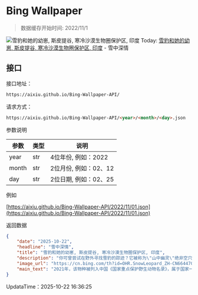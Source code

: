 # Bing Wallpaper

> 数据缓存开始时间: 2022/11/1

![雪豹和她的幼崽, 斯皮提谷, 寒冷沙漠生物圈保护区, 印度](https://cn.bing.com/th?id=OHR.SnowLeopard_ZH-CN6644701381_1920x1080.webp)
Today: [雪豹和她的幼崽, 斯皮提谷, 寒冷沙漠生物圈保护区, 印度](https://cn.bing.com/th?id=OHR.SnowLeopard_ZH-CN6644701381_1920x1080.webp) - 雪中深情

## 接口

接口地址：

```html
https://aixiu.github.io/Bing-Wallpaper-API/
```

请求方式：

```html
https://aixiu.github.io/Bing-Wallpaper-API/<year>/<month>/<day>.json
```

参数说明

| 参数 | 类型 | 说明 |
| - | - | - |
| year | str | 4位年份, 例如：2022 |
| month | str | 2位月份, 例如：02、12 |
| day | str | 2位日期, 例如：02、25 |

例如

[https://aixiu.github.io/Bing-Wallpaper-API/2022/11/01.json](https://aixiu.github.io/Bing-Wallpaper-API/2022/11/01.json)

返回数据

```json
{
    "date": "2025-10-22",
    "headline": "雪中深情",
    "title": "雪豹和她的幼崽, 斯皮提谷, 寒冷沙漠生物圈保护区, 印度",
    "description": "你可曾尝试在野外寻找雪豹的踪迹？它被称为\"山中幽灵\"绝非空穴来风——你更可能看到它的爪印，而不是它本尊的身影。但每年10月23日，这位神秘的高原猎手会走到聚光灯下，因为这一天是专为它设立的“国际雪豹日”，旨在呼吁保护这种难得一见的掠食者及其崎岖的栖息地。",
    "image_url": "https://cn.bing.com/th?id=OHR.SnowLeopard_ZH-CN6644701381_1920x1080.webp",
    "main_text": "2021年，该物种被列入中国《国家重点保护野生动物名录》，属于国家一级保护野生动物。"
}
```

UpdataTime：2025-10-22 16:36:25
